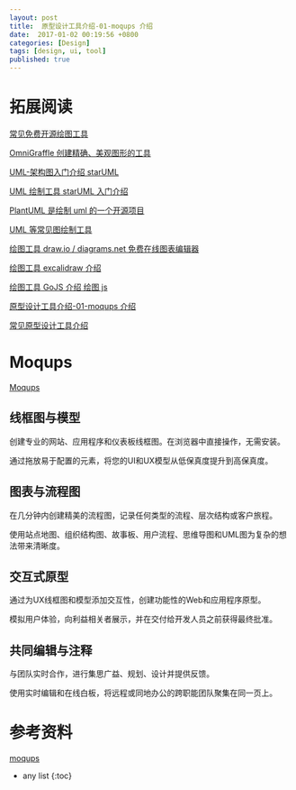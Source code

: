 ```yaml
---
layout: post
title:  原型设计工具介绍-01-moqups 介绍
date:  2017-01-02 00:19:56 +0800
categories: [Design]
tags: [design, ui, tool]
published: true
---
```


# 拓展阅读

[常见免费开源绘图工具](https://houbb.github.io/2017/01/01/design-tool-01-overview)

[OmniGraffle 创建精确、美观图形的工具](https://houbb.github.io/2017/01/01/design-tool-02-omniGraffle-intro)

[UML-架构图入门介绍 starUML](https://houbb.github.io/2017/01/01/design-tool-03-uml-intro)

[UML 绘制工具 starUML 入门介绍](https://houbb.github.io/2017/01/01/design-tool-04-staruml-intro)

[PlantUML 是绘制 uml 的一个开源项目](https://houbb.github.io/2017/01/01/design-tool-04-uml-plantuml)

[UML 等常见图绘制工具](https://houbb.github.io/2017/01/01/design-tool-04-uml-tools)

[绘图工具 draw.io / diagrams.net 免费在线图表编辑器](https://houbb.github.io/2017/01/01/design-tool-05-draw-io-intro)

[绘图工具 excalidraw 介绍](https://houbb.github.io/2017/01/01/design-tool-06-excalidraw-intro)

[绘图工具 GoJS 介绍 绘图 js](https://houbb.github.io/2017/01/01/design-tool-07-go-js-intro)

[原型设计工具介绍-01-moqups 介绍](https://houbb.github.io/2017/01/01/design-tool-ui-design-01-moqups)

[常见原型设计工具介绍](https://houbb.github.io/2017/01/01/design-tool-ui-design)



# Moqups

[Moqups](https://moqups.com/)

## 线框图与模型

创建专业的网站、应用程序和仪表板线框图。在浏览器中直接操作，无需安装。

通过拖放易于配置的元素，将您的UI和UX模型从低保真度提升到高保真度。

## 图表与流程图

在几分钟内创建精美的流程图，记录任何类型的流程、层次结构或客户旅程。

使用站点地图、组织结构图、故事板、用户流程、思维导图和UML图为复杂的想法带来清晰度。

## 交互式原型

通过为UX线框图和模型添加交互性，创建功能性的Web和应用程序原型。

模拟用户体验，向利益相关者展示，并在交付给开发人员之前获得最终批准。

## 共同编辑与注释

与团队实时合作，进行集思广益、规划、设计并提供反馈。

使用实时编辑和在线白板，将远程或同地办公的跨职能团队聚集在同一页上。

# 参考资料

[moqups](https://moqups.com/)


* any list
{:toc}